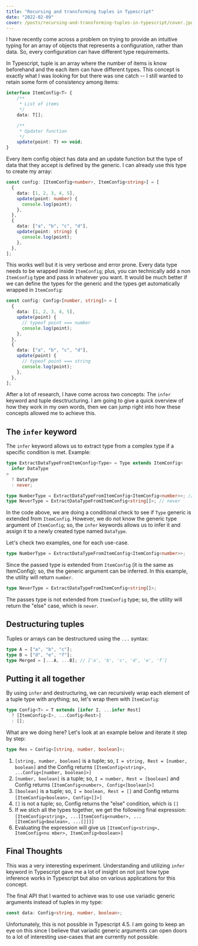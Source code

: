 ```yaml
---
title: "Recursing and transforming tuples in Typescript"
date: "2022-02-09"
cover: /posts/recursing-and-transforming-tuples-in-typescript/cover.jpg
---
```


I have recently come across a problem on trying to provide an intuitive typing
for an array of objects that represents a configuration, rather than data. So,
every configuration can have different type requirements.

In Typescript, tuple is an array where the number of items is know beforehand
and the each item can have different types. This concept is exactly what I was
looking for but there was one catch -- I still wanted to retain some form of
consistency among items:

```ts
interface ItemConfig<T> {
    /**
     * List of items
     */
    data: T[];

    /**
     * Updater function
     */
    update(point: T) => void;
}
```

Every item config object has data and an update function but the type of data
that they accept is defined by the generic. I can already use this type to
create my array:

```ts
const config: [ItemConfig<number>, ItemConfig<string>] = [
  {
    data: [1, 2, 3, 4, 5],
    update(point: number) {
      console.log(point);
    },
  },
  {
    data: ["a", "b", "c", "d"],
    update(point: string) {
      console.log(point);
    },
  },
];
```

This works well but it is very verbose and error prone. Every data type needs to
be wrapped inside `ItemConfig`; plus, you can technically add a non `ItemConfig`
type and pass in whatever you want. It would be much better if we can define the
types for the generic and the types get automatically wrapped in `ItemConfig`:

```ts
const config: Config<[number, string]> = [
  {
    data: [1, 2, 3, 4, 5],
    update(point) {
      // typeof point === number
      console.log(point);
    },
  },
  {
    data: ["a", "b", "c", "d"],
    update(point) {
      // typeof point === string
      console.log(point);
    },
  },
];
```

After a lot of research, I have come across two concepts: The `infer` keyword
and tuple desctructuring. I am going to give a quick overview of how they work
in my own words, then we can jump right into how these concepts allowed me to
achieve this.

## The `infer` keyword

The `infer` keyword allows us to extract type from a complex type if a specific
condition is met. Example:

```ts
type ExtractDataTypeFromItemConfig<Type> = Type extends ItemConfig<
  infer DataType
>
  ? DataType
  : never;

type NumberType = ExtractDataTypeFromItemConfig<ItemConfig<number>>; // == number
type NeverType = ExtractDataTypeFromItemConfig<string[]>; // never
```

In the code above, we are doing a conditional check to see if `Type` generic is
extended from `ItemConfig`. However, we do not know the generic type argument of
`ItemConfig`; so, the `infer` keywords allows us to infer it and assign it to a
newly created type named `DataType`.

Let's check two examples, one for each use-case.

```ts
type NumberType = ExtractDataTypeFromItemConfig<ItemConfig<number>>;
```

Since the passed type is extended from `ItemConfig` (it is the same as
ItemConfig); so, the the generic argument can be inferred. In this example, the
utility will return `number`.

```ts
type NeverType = ExtractDataTypeFromItemConfig<string[]>;
```

The passes type is not extended from `ItemConfig` type; so, the utility will
return the "else" case, which is `never`.

## Destructuring tuples

Tuples or arrays can be destructured using the `...` syntax:

```ts
type A = ["a", "b", "c"];
type B = ["d", "e", "f"];
type Merged = [...A, ...B]; // ['a', 'b', 'c', 'd', 'e', 'f']
```

## Putting it all together

By using `infer` and destructuring, we can recursively wrap each element of a
tuple type with anything; so, let's wrap them with `ItemConfig`:

```ts
type Config<T> = T extends [infer I, ...infer Rest]
  ? [ItemConfig<I>, ...Config<Rest>]
  : [];
```

What are we doing here? Let's look at an example below and iterate it step by
step:

```ts
type Res = Config<[string, number, boolean]>;
```

1. `[string, number, boolean]` is a tuple; so,
   `I = string, Rest = [number, boolean]` and the Config returns
   `[ItemConfig<string>, ...Config<[number, boolean]>]`
2. `[number, boolean]` is a tuple; so, `I = number, Rest = [boolean]` and Config
   returns `[ItemConfig<number>, Config<[boolean]>]`
3. `[boolean]` is a tuple; so, `I = boolean, Rest = []` and Config returns
   `[ItemConfig<boolean>, Config<[]>]`
4. `[]` is not a tuple; so, Config returns the "else" condition, which is `[]`
5. If we stich all the types together, we get the following final expression:
   `[ItemConfig<string>, ...[ItemConfig<number>, ...[ItemConfig<boolean>, ...[]]]]`
6. Evaluating the expression will give us
   `[ItemConfig<string>, ItemConfig<nu mber>, ItemConfig<boolean>]`

## Final Thoughts

This was a very interesting experiment. Understanding and utilizing `infer`
keyword in Typescript gave me a lot of insight on not just how type inference
works in Typescript but also on various applications for this concept.

The final API that I wanted to achieve was to use use variadic generic arguments
instead of tuples in my type:

```ts
const data: Config<string, number, boolean>;
```

Unfortunately, this is not possible in Typescript 4.5. I am going to keep an eye
on this since I believe that variadic generic arguments can open doors to a lot
of interesting use-cases that are currently not possible.
